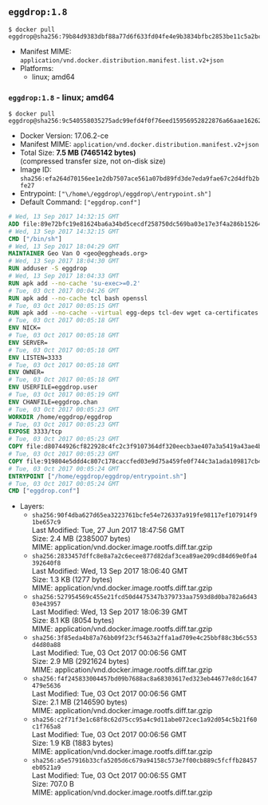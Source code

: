 ## `eggdrop:1.8`

```console
$ docker pull eggdrop@sha256:79b84d9383dbf88a77d6f633fd04fe4e9b3834bfbc2853be11c5a2bc02ea1d66
```

-	Manifest MIME: `application/vnd.docker.distribution.manifest.list.v2+json`
-	Platforms:
	-	linux; amd64

### `eggdrop:1.8` - linux; amd64

```console
$ docker pull eggdrop@sha256:9c540558035275adc99efd4f0f76eed15956952822876a66aae1626233afdb27
```

-	Docker Version: 17.06.2-ce
-	Manifest MIME: `application/vnd.docker.distribution.manifest.v2+json`
-	Total Size: **7.5 MB (7465142 bytes)**  
	(compressed transfer size, not on-disk size)
-	Image ID: `sha256:efa264d70156ee1e2db7507ace561a07bd89fd3de7eda9fae67c2d4dfb2bfe27`
-	Entrypoint: `["\/home\/eggdrop\/eggdrop\/entrypoint.sh"]`
-	Default Command: `["eggdrop.conf"]`

```dockerfile
# Wed, 13 Sep 2017 14:32:15 GMT
ADD file:89e72bfc19e81624ba6a34bd5cecdf258750dc569ba03e17e3f4a286b1526461 in / 
# Wed, 13 Sep 2017 14:32:15 GMT
CMD ["/bin/sh"]
# Wed, 13 Sep 2017 18:04:29 GMT
MAINTAINER Geo Van O <geo@eggheads.org>
# Wed, 13 Sep 2017 18:04:30 GMT
RUN adduser -S eggdrop
# Wed, 13 Sep 2017 18:04:33 GMT
RUN apk add --no-cache 'su-exec>=0.2'
# Tue, 03 Oct 2017 00:04:26 GMT
RUN apk add --no-cache tcl bash openssl
# Tue, 03 Oct 2017 00:05:15 GMT
RUN apk add --no-cache --virtual egg-deps tcl-dev wget ca-certificates make tar gpgme build-base openssl-dev   && wget ftp://ftp.eggheads.org/pub/eggdrop/source/1.8/eggdrop-1.8.2.tar.gz   && wget ftp://ftp.eggheads.org/pub/eggdrop/source/1.8/eggdrop-1.8.2.tar.gz.asc   && gpg --keyserver ha.pool.sks-keyservers.net --recv-key E01C240484DE7DBE190FE141E7667DE1D1A39AFF   && gpg --batch --verify eggdrop-1.8.2.tar.gz.asc eggdrop-1.8.2.tar.gz   && rm eggdrop-1.8.2.tar.gz.asc   && tar -zxvf eggdrop-1.8.2.tar.gz   && rm eggdrop-1.8.2.tar.gz   && ( cd eggdrop-1.8.2     && ./configure     && make config     && make     && make install DEST=/home/eggdrop/eggdrop )   && rm -rf eggdrop-1.8.2   && mkdir /home/eggdrop/eggdrop/data   && chown -R eggdrop /home/eggdrop/eggdrop   && apk del egg-deps
# Tue, 03 Oct 2017 00:05:18 GMT
ENV NICK=
# Tue, 03 Oct 2017 00:05:18 GMT
ENV SERVER=
# Tue, 03 Oct 2017 00:05:18 GMT
ENV LISTEN=3333
# Tue, 03 Oct 2017 00:05:18 GMT
ENV OWNER=
# Tue, 03 Oct 2017 00:05:18 GMT
ENV USERFILE=eggdrop.user
# Tue, 03 Oct 2017 00:05:19 GMT
ENV CHANFILE=eggdrop.chan
# Tue, 03 Oct 2017 00:05:23 GMT
WORKDIR /home/eggdrop/eggdrop
# Tue, 03 Oct 2017 00:05:23 GMT
EXPOSE 3333/tcp
# Tue, 03 Oct 2017 00:05:23 GMT
COPY file:d80744926cf822928c4fc2c3f9107364df320eecb3ae407a3a5419a43ae4b872 in /home/eggdrop/eggdrop 
# Tue, 03 Oct 2017 00:05:23 GMT
COPY file:919804e5ddd4c807c178caccfed03e9d75a459fe0f744c3a1ada109817cb44ec in /home/eggdrop/eggdrop/scripts/ 
# Tue, 03 Oct 2017 00:05:24 GMT
ENTRYPOINT ["/home/eggdrop/eggdrop/entrypoint.sh"]
# Tue, 03 Oct 2017 00:05:24 GMT
CMD ["eggdrop.conf"]
```

-	Layers:
	-	`sha256:90f4dba627d65ea3223761bcfe54e726337a919fe98117ef107914f91be657c9`  
		Last Modified: Tue, 27 Jun 2017 18:47:56 GMT  
		Size: 2.4 MB (2385007 bytes)  
		MIME: application/vnd.docker.image.rootfs.diff.tar.gzip
	-	`sha256:2833457dffc8e8a7a2c6ecee877d82daf3cea89ae209cd84d69e0fa4392640f8`  
		Last Modified: Wed, 13 Sep 2017 18:06:40 GMT  
		Size: 1.3 KB (1277 bytes)  
		MIME: application/vnd.docker.image.rootfs.diff.tar.gzip
	-	`sha256:527954569c455e21fcd50d4475347b379733aa7593d8d0ba782a6d4303e43957`  
		Last Modified: Wed, 13 Sep 2017 18:06:39 GMT  
		Size: 8.1 KB (8054 bytes)  
		MIME: application/vnd.docker.image.rootfs.diff.tar.gzip
	-	`sha256:3f85eda4b87a76bb09f23cf5463a2ffa1ad709e4c25bbf88c3b6c553d4d80a88`  
		Last Modified: Tue, 03 Oct 2017 00:06:56 GMT  
		Size: 2.9 MB (2921624 bytes)  
		MIME: application/vnd.docker.image.rootfs.diff.tar.gzip
	-	`sha256:f4f245833004457bd09b7688ac8a68303617ed323eb44677e8dc1647479e5636`  
		Last Modified: Tue, 03 Oct 2017 00:06:56 GMT  
		Size: 2.1 MB (2146590 bytes)  
		MIME: application/vnd.docker.image.rootfs.diff.tar.gzip
	-	`sha256:c2f71f3e1c68f8c62d75cc95a4c9d11abe072cec1a92d054c5b21f60c1f765a8`  
		Last Modified: Tue, 03 Oct 2017 00:06:56 GMT  
		Size: 1.9 KB (1883 bytes)  
		MIME: application/vnd.docker.image.rootfs.diff.tar.gzip
	-	`sha256:a5e57916b33cfa5205d6c679a94158c573e7f00cb889c5fcffb28457eb0521a9`  
		Last Modified: Tue, 03 Oct 2017 00:06:55 GMT  
		Size: 707.0 B  
		MIME: application/vnd.docker.image.rootfs.diff.tar.gzip
